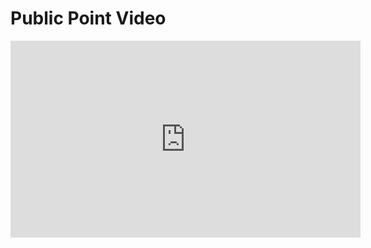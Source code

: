 # Public Point Video

<iframe width="560" height="315" src="https://www.youtube.com/embed/NrSCFIeXKek?rel=0" frameborder="0" allow="autoplay; encrypted-media" allowfullscreen></iframe>
